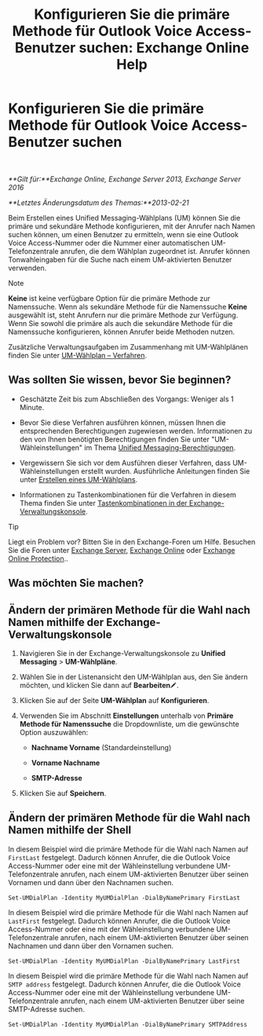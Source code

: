﻿---
title: 'Konfigurieren Sie die primäre Methode für Outlook Voice Access-Benutzer suchen: Exchange Online Help'
TOCTitle: Konfigurieren Sie die primäre Methode für Outlook Voice Access-Benutzer suchen
ms:assetid: 3d93a037-5820-41d3-9206-69f534414daf
ms:mtpsurl: https://technet.microsoft.com/de-de/library/Aa997563(v=EXCHG.150)
ms:contentKeyID: 50475435
ms.date: 05/23/2018
mtps_version: v=EXCHG.150
ms.translationtype: MT
---

# Konfigurieren Sie die primäre Methode für Outlook Voice Access-Benutzer suchen

 

_**Gilt für:**Exchange Online, Exchange Server 2013, Exchange Server 2016_

_**Letztes Änderungsdatum des Themas:**2013-02-21_

Beim Erstellen eines Unified Messaging-Wählplans (UM) können Sie die primäre und sekundäre Methode konfigurieren, mit der Anrufer nach Namen suchen können, um einen Benutzer zu ermitteln, wenn sie eine Outlook Voice Access-Nummer oder die Nummer einer automatischen UM-Telefonzentrale anrufen, die dem Wählplan zugeordnet ist. Anrufer können Tonwahleingaben für die Suche nach einem UM-aktivierten Benutzer verwenden.


> [!NOTE]
> <STRONG>Keine</STRONG> ist keine verfügbare Option für die primäre Methode zur Namenssuche. Wenn als sekundäre Methode für die Namenssuche <STRONG>Keine</STRONG> ausgewählt ist, steht Anrufern nur die primäre Methode zur Verfügung. Wenn Sie sowohl die primäre als auch die sekundäre Methode für die Namenssuche konfigurieren, können Anrufer beide Methoden nutzen.



Zusätzliche Verwaltungsaufgaben im Zusammenhang mit UM-Wählplänen finden Sie unter [UM-Wählplan – Verfahren](um-dial-plan-procedures-exchange-2013-help.md).

## Was sollten Sie wissen, bevor Sie beginnen?

  - Geschätzte Zeit bis zum Abschließen des Vorgangs: Weniger als 1 Minute.

  - Bevor Sie diese Verfahren ausführen können, müssen Ihnen die entsprechenden Berechtigungen zugewiesen werden. Informationen zu den von Ihnen benötigten Berechtigungen finden Sie unter "UM-Wähleinstellungen" im Thema [Unified Messaging-Berechtigungen](unified-messaging-permissions-exchange-2013-help.md).

  - Vergewissern Sie sich vor dem Ausführen dieser Verfahren, dass UM-Wähleinstellungen erstellt wurden. Ausführliche Anleitungen finden Sie unter [Erstellen eines UM-Wählplans](create-a-um-dial-plan-exchange-2013-help.md).

  - Informationen zu Tastenkombinationen für die Verfahren in diesem Thema finden Sie unter [Tastenkombinationen in der Exchange-Verwaltungskonsole](keyboard-shortcuts-in-the-exchange-admin-center-exchange-online-protection-help.md).


> [!TIP]
> Liegt ein Problem vor? Bitten Sie in den Exchange-Foren um Hilfe. Besuchen Sie die Foren unter <A href="https://go.microsoft.com/fwlink/p/?linkid=60612">Exchange Server</A>, <A href="https://go.microsoft.com/fwlink/p/?linkid=267542">Exchange Online</A> oder <A href="https://go.microsoft.com/fwlink/p/?linkid=285351">Exchange Online Protection</A>..



## Was möchten Sie machen?

## Ändern der primären Methode für die Wahl nach Namen mithilfe der Exchange-Verwaltungskonsole

1.  Navigieren Sie in der Exchange-Verwaltungskonsole zu **Unified Messaging** \> **UM-Wählpläne**.

2.  Wählen Sie in der Listenansicht den UM-Wählplan aus, den Sie ändern möchten, und klicken Sie dann auf **Bearbeiten**![Bearbeitungssymbol](images/Bb124582.6f53ccb2-1f13-4c02-bea0-30690e6ea71d(EXCHG.150).gif "Bearbeitungssymbol").

3.  Klicken Sie auf der Seite **UM-Wählplan** auf **Konfigurieren**.

4.  Verwenden Sie im Abschnitt **Einstellungen** unterhalb von **Primäre Methode für Namenssuche** die Dropdownliste, um die gewünschte Option auszuwählen:
    
      - **Nachname Vorname** (Standardeinstellung)
    
      - **Vorname Nachname**
    
      - **SMTP-Adresse**

5.  Klicken Sie auf **Speichern**.

## Ändern der primären Methode für die Wahl nach Namen mithilfe der Shell

In diesem Beispiel wird die primäre Methode für die Wahl nach Namen auf `FirstLast` festgelegt. Dadurch können Anrufer, die die Outlook Voice Access-Nummer oder eine mit der Wähleinstellung verbundene UM-Telefonzentrale anrufen, nach einem UM-aktivierten Benutzer über seinen Vornamen und dann über den Nachnamen suchen.

    Set-UMDialPlan -Identity MyUMDialPlan -DialByNamePrimary FirstLast

In diesem Beispiel wird die primäre Methode für die Wahl nach Namen auf `LastFirst` festgelegt. Dadurch können Anrufer, die die Outlook Voice Access-Nummer oder eine mit der Wähleinstellung verbundene UM-Telefonzentrale anrufen, nach einem UM-aktivierten Benutzer über seinen Nachnamen und dann über den Vornamen suchen.

    Set-UMDialPlan -Identity MyUMDialPlan -DialByNamePrimary LastFirst 

In diesem Beispiel wird die primäre Methode für die Wahl nach Namen auf `SMTP address` festgelegt. Dadurch können Anrufer, die die Outlook Voice Access-Nummer oder eine mit der Wähleinstellung verbundene UM-Telefonzentrale anrufen, nach einem UM-aktivierten Benutzer über seine SMTP-Adresse suchen.

    Set-UMDialPlan -Identity MyUMDialPlan -DialByNamePrimary SMTPAddress

